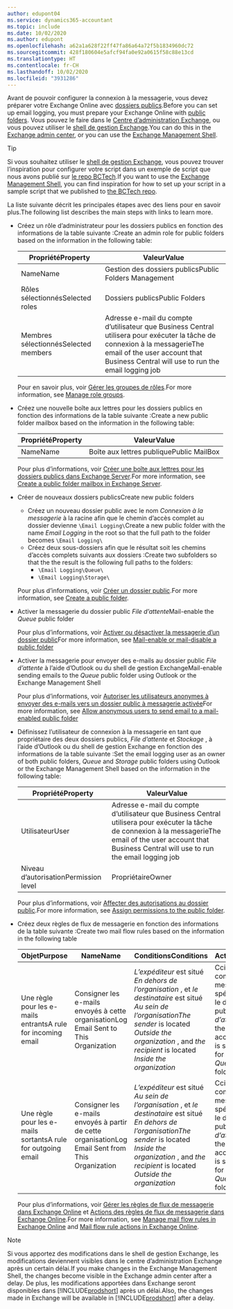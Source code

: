 ```yaml
---
author: edupont04
ms.service: dynamics365-accountant
ms.topic: include
ms.date: 10/02/2020
ms.author: edupont
ms.openlocfilehash: a62a1a628f22ff47fa86a64a72f5b1834960dc72
ms.sourcegitcommit: 428f180604e5afcf94fa0e92a0615f58c88e13cd
ms.translationtype: HT
ms.contentlocale: fr-CH
ms.lasthandoff: 10/02/2020
ms.locfileid: "3931286"
---
```

<span data-ttu-id="381ed-101">Avant de pouvoir configurer la connexion à la messagerie, vous devez préparer votre Exchange Online avec [dossiers publics](/exchange/collaboration/public-folders/public-folders?view=exchserver-2019&preserve-view=true ).</span><span class="sxs-lookup"><span data-stu-id="381ed-101">Before you can set up email logging, you must prepare your Exchange Online with [public folders](/exchange/collaboration/public-folders/public-folders?view=exchserver-2019&preserve-view=true ).</span></span> <span data-ttu-id="381ed-102">Vous pouvez le faire dans le [Centre d’administration Exchange](/Exchange/architecture/client-access/exchange-admin-center?view=exchserver-2019&preserve-view=true ), ou vous pouvez utiliser le [shell de gestion Exchange](/powershell/exchange/exchange-management-shell?view=exchange-ps&preserve-view=true ).</span><span class="sxs-lookup"><span data-stu-id="381ed-102">You can do this in the [Exchange admin center](/Exchange/architecture/client-access/exchange-admin-center?view=exchserver-2019&preserve-view=true ), or you can use the [Exchange Management Shell](/powershell/exchange/exchange-management-shell?view=exchange-ps&preserve-view=true ).</span></span>  

> [!TIP]
> <span data-ttu-id="381ed-103">Si vous souhaitez utiliser le [shell de gestion Exchange](/powershell/exchange/exchange-management-shell?view=exchange-ps&preserve-view=true ), vous pouvez trouver l’inspiration pour configurer votre script dans un exemple de script que nous avons publié sur [le repo BCTech](https://github.com/microsoft/BCTech/tree/master/samples/EmailLogging).</span><span class="sxs-lookup"><span data-stu-id="381ed-103">If you want to use the [Exchange Management Shell](/powershell/exchange/exchange-management-shell?view=exchange-ps&preserve-view=true ), you can find inspiration for how to set up your script in a sample script that we published to [the BCTech repo](https://github.com/microsoft/BCTech/tree/master/samples/EmailLogging).</span></span>

<span data-ttu-id="381ed-104">La liste suivante décrit les principales étapes avec des liens pour en savoir plus.</span><span class="sxs-lookup"><span data-stu-id="381ed-104">The following list describes the main steps with links to learn more.</span></span>  

- <span data-ttu-id="381ed-105">Créez un rôle d’administrateur pour les dossiers publics en fonction des informations de la table suivante :</span><span class="sxs-lookup"><span data-stu-id="381ed-105">Create an admin role for public folders based on the information in the following table:</span></span>

  |<span data-ttu-id="381ed-106">Propriété</span><span class="sxs-lookup"><span data-stu-id="381ed-106">Property</span></span>        |<span data-ttu-id="381ed-107">Valeur</span><span class="sxs-lookup"><span data-stu-id="381ed-107">Value</span></span>                     |
  |----------------|--------------------------|
  |<span data-ttu-id="381ed-108">Name</span><span class="sxs-lookup"><span data-stu-id="381ed-108">Name</span></span>            |<span data-ttu-id="381ed-109">Gestion des dossiers publics</span><span class="sxs-lookup"><span data-stu-id="381ed-109">Public Folders Management</span></span> |
  |<span data-ttu-id="381ed-110">Rôles sélectionnés</span><span class="sxs-lookup"><span data-stu-id="381ed-110">Selected roles</span></span>  |<span data-ttu-id="381ed-111">Dossiers publics</span><span class="sxs-lookup"><span data-stu-id="381ed-111">Public Folders</span></span>            |
  |<span data-ttu-id="381ed-112">Membres sélectionnés</span><span class="sxs-lookup"><span data-stu-id="381ed-112">Selected members</span></span>|<span data-ttu-id="381ed-113">Adresse e-mail du compte d’utilisateur que Business Central utilisera pour exécuter la tâche de connexion à la messagerie</span><span class="sxs-lookup"><span data-stu-id="381ed-113">The email of the user account that Business Central will use to run the email logging job</span></span>|

  <span data-ttu-id="381ed-114">Pour en savoir plus, voir [Gérer les groupes de rôles](/exchange/permissions/role-groups?view=exchserver-2019&preserve-view=true).</span><span class="sxs-lookup"><span data-stu-id="381ed-114">For more information, see [Manage role groups](/exchange/permissions/role-groups?view=exchserver-2019&preserve-view=true).</span></span>

- <span data-ttu-id="381ed-115">Créez une nouvelle boîte aux lettres pour les dossiers publics en fonction des informations de la table suivante :</span><span class="sxs-lookup"><span data-stu-id="381ed-115">Create a new public folder mailbox based on the information in the following table:</span></span>

  |<span data-ttu-id="381ed-116">Propriété</span><span class="sxs-lookup"><span data-stu-id="381ed-116">Property</span></span>        |<span data-ttu-id="381ed-117">Valeur</span><span class="sxs-lookup"><span data-stu-id="381ed-117">Value</span></span>                     |
  |----------------|--------------------------|
  |<span data-ttu-id="381ed-118">Name</span><span class="sxs-lookup"><span data-stu-id="381ed-118">Name</span></span>            |<span data-ttu-id="381ed-119">Boîte aux lettres publique</span><span class="sxs-lookup"><span data-stu-id="381ed-119">Public MailBox</span></span>            |

  <span data-ttu-id="381ed-120">Pour plus d’informations, voir [Créer une boîte aux lettres pour les dossiers publics dans Exchange Server](/exchange/collaboration/public-folders/create-public-folder-mailboxes).</span><span class="sxs-lookup"><span data-stu-id="381ed-120">For more information, see [Create a public folder mailbox in Exchange Server](/exchange/collaboration/public-folders/create-public-folder-mailboxes).</span></span>  

- <span data-ttu-id="381ed-121">Créer de nouveaux dossiers publics</span><span class="sxs-lookup"><span data-stu-id="381ed-121">Create new public folders</span></span>

  - <span data-ttu-id="381ed-122">Créez un nouveau dossier public avec le nom *Connexion à la messagerie* à la racine afin que le chemin d’accès complet au dossier devienne ```\Email Logging\```</span><span class="sxs-lookup"><span data-stu-id="381ed-122">Create a new public folder with the name *Email Logging* in the root so that the full path to the folder becomes ```\Email Logging\```</span></span>
  - <span data-ttu-id="381ed-123">Créez deux sous-dossiers afin que le résultat soit les chemins d’accès complets suivants aux dossiers :</span><span class="sxs-lookup"><span data-stu-id="381ed-123">Create two subfolders so that the the result is the following full paths to the folders:</span></span>
    - ```\Email Logging\Queue\```
    - ```\Email Logging\Storage\```

  <span data-ttu-id="381ed-124">Pour plus d’informations, voir [Créer un dossier public](/exchange/collaboration/public-folders/create-public-folders?view=exchserver-2019&preserve-view=true).</span><span class="sxs-lookup"><span data-stu-id="381ed-124">For more information, see [Create a public folder](/exchange/collaboration/public-folders/create-public-folders?view=exchserver-2019&preserve-view=true).</span></span>

- <span data-ttu-id="381ed-125">Activer la messagerie du dossier public *File d’attente*</span><span class="sxs-lookup"><span data-stu-id="381ed-125">Mail-enable the *Queue* public folder</span></span>

  <span data-ttu-id="381ed-126">Pour plus d’informations, voir [Activer ou désactiver la messagerie d’un dossier public](/exchange/collaboration/public-folders/mail-enable-or-disable?view=exchserver-2019&preserve-view=true)</span><span class="sxs-lookup"><span data-stu-id="381ed-126">For more information, see [Mail-enable or mail-disable a public folder](/exchange/collaboration/public-folders/mail-enable-or-disable?view=exchserver-2019&preserve-view=true)</span></span>

- <span data-ttu-id="381ed-127">Activer la messagerie pour envoyer des e-mails au dossier public *File d’attente* à l’aide d’Outlook ou du shell de gestion Exchange</span><span class="sxs-lookup"><span data-stu-id="381ed-127">Mail-enable sending emails to the *Queue* public folder using Outlook or the Exchange Management Shell</span></span>

  <span data-ttu-id="381ed-128">Pour plus d’informations, voir [Autoriser les utilisateurs anonymes à envoyer des e-mails vers un dossier public à messagerie activée](/exchange/collaboration/public-folders/mail-enable-or-disable#allow-anonymous-users-to-send-email-to-a-mail-enabled-public-folder?view=exchserver-2019&preserve-view=true)</span><span class="sxs-lookup"><span data-stu-id="381ed-128">For more information, see [Allow anonymous users to send email to a mail-enabled public folder](/exchange/collaboration/public-folders/mail-enable-or-disable#allow-anonymous-users-to-send-email-to-a-mail-enabled-public-folder?view=exchserver-2019&preserve-view=true)</span></span>

- <span data-ttu-id="381ed-129">Définissez l’utilisateur de connexion à la messagerie en tant que propriétaire des deux dossiers publics, *File d’attente* et *Stockage* , à l’aide d’Outlook ou du shell de gestion Exchange en fonction des informations de la table suivante :</span><span class="sxs-lookup"><span data-stu-id="381ed-129">Set the email logging user as an owner of both public folders, *Queue* and *Storage* public folders  using Outlook or the Exchange Management Shell based on the information in the following table:</span></span>

  |<span data-ttu-id="381ed-130">Propriété</span><span class="sxs-lookup"><span data-stu-id="381ed-130">Property</span></span>        |<span data-ttu-id="381ed-131">Valeur</span><span class="sxs-lookup"><span data-stu-id="381ed-131">Value</span></span>                     |
  |----------------|--------------------------|
  |<span data-ttu-id="381ed-132">Utilisateur</span><span class="sxs-lookup"><span data-stu-id="381ed-132">User</span></span>            |<span data-ttu-id="381ed-133">Adresse e-mail du compte d’utilisateur que Business Central utilisera pour exécuter la tâche de connexion à la messagerie</span><span class="sxs-lookup"><span data-stu-id="381ed-133">The email of the user account that Business Central will use to run the email logging job</span></span>|
  |<span data-ttu-id="381ed-134">Niveau d’autorisation</span><span class="sxs-lookup"><span data-stu-id="381ed-134">Permission level</span></span>|<span data-ttu-id="381ed-135">Propriétaire</span><span class="sxs-lookup"><span data-stu-id="381ed-135">Owner</span></span>                     |

  <span data-ttu-id="381ed-136">Pour plus d’informations, voir [Affecter des autorisations au dossier public](/exchange/collaboration-exo/public-folders/set-up-public-folders#step-3-assign-permissions-to-the-public-folder).</span><span class="sxs-lookup"><span data-stu-id="381ed-136">For more information, see [Assign permissions to the public folder](/exchange/collaboration-exo/public-folders/set-up-public-folders#step-3-assign-permissions-to-the-public-folder).</span></span>

- <span data-ttu-id="381ed-137">Créez deux règles de flux de messagerie en fonction des informations de la table suivante :</span><span class="sxs-lookup"><span data-stu-id="381ed-137">Create two mail flow rules based on the information in the following table</span></span>

  |<span data-ttu-id="381ed-138">Objet</span><span class="sxs-lookup"><span data-stu-id="381ed-138">Purpose</span></span>  |<span data-ttu-id="381ed-139">Name</span><span class="sxs-lookup"><span data-stu-id="381ed-139">Name</span></span> |<span data-ttu-id="381ed-140">Conditions</span><span class="sxs-lookup"><span data-stu-id="381ed-140">Conditions</span></span>                        |<span data-ttu-id="381ed-141">Action</span><span class="sxs-lookup"><span data-stu-id="381ed-141">Action</span></span>                                       |
  |---------|-----|----------------------------------|---------------------------------------------|
  |<span data-ttu-id="381ed-142">Une règle pour les e-mails entrants</span><span class="sxs-lookup"><span data-stu-id="381ed-142">A rule for incoming email</span></span> |<span data-ttu-id="381ed-143">Consigner les e-mails envoyés à cette organisation</span><span class="sxs-lookup"><span data-stu-id="381ed-143">Log Email Sent to This Organization</span></span>|<span data-ttu-id="381ed-144">*L’expéditeur* est situé *En dehors de l’organisation* , et *le destinataire* est situé *Au sein de l’organisation*</span><span class="sxs-lookup"><span data-stu-id="381ed-144">*The sender* is located *Outside the organization* , and *the recipient* is located *Inside the organization*</span></span>|<span data-ttu-id="381ed-145">Cci le compte de messagerie spécifié pour le dossier public *File d’attente*</span><span class="sxs-lookup"><span data-stu-id="381ed-145">BCC the email account that is specified for the *Queue* public folder</span></span>|
  |<span data-ttu-id="381ed-146">Une règle pour les e-mails sortants</span><span class="sxs-lookup"><span data-stu-id="381ed-146">A rule for outgoing email</span></span> | <span data-ttu-id="381ed-147">Consigner les e-mails envoyés à partir de cette organisation</span><span class="sxs-lookup"><span data-stu-id="381ed-147">Log Email Sent from This Organization</span></span> |<span data-ttu-id="381ed-148">*L’expéditeur* est situé *Au sein de l’organisation* , et *le destinataire* est situé *En dehors de l’organisation*</span><span class="sxs-lookup"><span data-stu-id="381ed-148">*The sender* is located *Inside the organization* , and *the recipient* is located *Outside the organization*</span></span>|<span data-ttu-id="381ed-149">Cci le compte de messagerie spécifié pour le dossier public *File d’attente*</span><span class="sxs-lookup"><span data-stu-id="381ed-149">BCC the email account that is specified for the *Queue* public folder</span></span>|
  
  <span data-ttu-id="381ed-150">Pour plus d’informations, voir [Gérer les règles de flux de messagerie dans Exchange Online](/exchange/security-and-compliance/mail-flow-rules/manage-mail-flow-rules) et [Actions des règles de flux de messagerie dans Exchange Online](/exchange/security-and-compliance/mail-flow-rules/mail-flow-rule-actions).</span><span class="sxs-lookup"><span data-stu-id="381ed-150">For more information, see [Manage mail flow rules in Exchange Online](/exchange/security-and-compliance/mail-flow-rules/manage-mail-flow-rules) and [Mail flow rule actions in Exchange Online](/exchange/security-and-compliance/mail-flow-rules/mail-flow-rule-actions).</span></span>

> [!NOTE]
> <span data-ttu-id="381ed-151">Si vous apportez des modifications dans le shell de gestion Exchange, les modifications deviennent visibles dans le centre d’administration Exchange après un certain délai.</span><span class="sxs-lookup"><span data-stu-id="381ed-151">If you make changes in the Exchange Management Shell, the changes become visible in the Exchange admin center after a delay.</span></span> <span data-ttu-id="381ed-152">De plus, les modifications apportées dans Exchange seront disponibles dans [!INCLUDE[prodshort](prodshort.md)] après un délai.</span><span class="sxs-lookup"><span data-stu-id="381ed-152">Also, the changes made in Exchange will be available in [!INCLUDE[prodshort](prodshort.md)] after a delay.</span></span>
